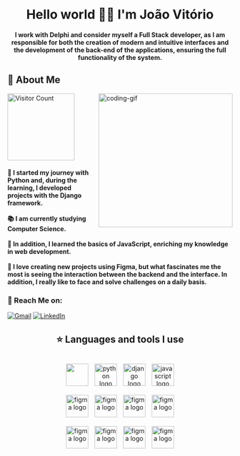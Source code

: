 </h1>
<h1 align="center">Hello world 👋🏻 I'm João Vitório</h1>

<h4 align="Center">I work with Delphi and consider myself a Full Stack developer, as I am responsible for both the creation of modern and intuitive interfaces and the development of the back-end of the applications, ensuring the full functionality of the system.</h4>

 <h2>💫 About Me</h2>
<img align="right" alt="coding-gif" width="300" height="300" src="https://github.com/TheJoaoVitorio/TheJoaoVitorio/blob/main/e6294964e26db35f05e41e25e689b19d.gif">

<p align="left"> <a href="https://visitcount.itsvg.in"><img width="150px" src="https://visitcount.itsvg.in/api?id=TheJoaoVitorio&icon=2&color=6" alt="Visitor Count" /></a> </p>

<h4> 🌱 I started my journey with Python and, during the learning, I developed projects with the Django framework.</br></br> 
📚 I am currently studying Computer Science.</br></br> 
 🔭 In addition, I learned the basics of JavaScript, enriching my knowledge in web development.</br></br>
 💬 I love creating new projects using Figma, but what fascinates me the most is seeing the interaction between the backend and the interface. In addition, I really like to face and solve challenges on a daily basis.</br>
  </h4> <div align="left"> 
  <h3>🌟 Reach Me on:</h3>

  

  <a href="mailto:joaovtr999x@gmail.com"><img src="https://img.shields.io/badge/Gmail-333333?style=for-the-badge&logo=gmail&logoColor=red" alt="Gmail" /></a> 
  <a href="https://www.linkedin.com/in/jo%C3%A3o-vit%C3%B3rio/" target="_blank"><img src="https://img.shields.io/badge/LinkedIn-0077B5?style=for-the-badge&logo=linkedin&logoColor=white" alt="LinkedIn" /></a> 
  
  
</div></h4>

</div>

<h2 align="center">⭐ Languages and tools I use </h2>

<br/>
<div align="center">
    <img src="https://cdn-icons-png.flaticon.com/512/5968/5968252.png" width="50" height="50" /> 
    <img width="6" ></img>
    <img src="https://skillicons.dev/icons?i=py" width="50" height="50" alt="python logo"  />
    <img width="6" ></img>
    <img src="https://skillicons.dev/icons?i=django" width="50" height="50" alt="django logo"  />
    <img width="6" ></img>
    <img src="https://skillicons.dev/icons?i=js" width="50" height="50" alt="javascript logo"  />
    </br>
    </br>
    <img src="https://skillicons.dev/icons?i=figma" width="50" height="50" alt="figma logo"  />
    <img width="6" ></img>
    <img src="https://skillicons.dev/icons?i=notion" width="50" height="50" alt="figma logo"  />
    <img width="6" ></img>
    <img src="https://skillicons.dev/icons?i=discord" width="50" height="50" alt="figma logo"  />
    <img width="6" ></img>
    <img src="https://skillicons.dev/icons?i=vscode" width="50" height="50" alt="figma logo"  />
    </br>
    </br>
    <img src="https://skillicons.dev/icons?i=sqlite" width="50" height="50" alt="figma logo"  />
    <img width="6" ></img>
    <img src="https://skillicons.dev/icons?i=postgresql" width="50" height="50" alt="figma logo"  />
    <img width="6" ></img>
    <img src="https://skillicons.dev/icons?i=postman" width="50" height="50" alt="figma logo"  />
    <img width="6" ></img>
    <img src="https://skillicons.dev/icons?i=git" width="50" height="50" alt="figma logo"  />
</div>

<br/>

